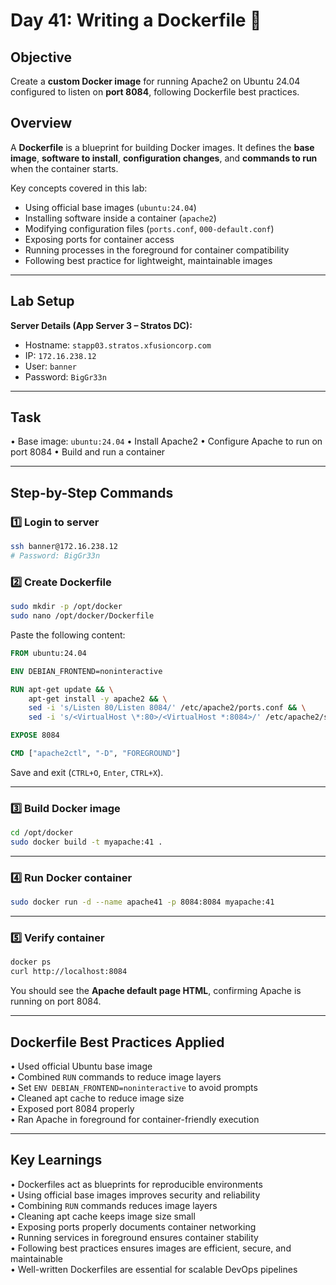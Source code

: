 

# Day 41: Writing a Dockerfile 🐳

## Objective

Create a **custom Docker image** for running Apache2 on Ubuntu 24.04 configured to listen on **port 8084**, following Dockerfile best practices.

## Overview

A **Dockerfile** is a blueprint for building Docker images. It defines the **base image**, **software to install**, **configuration changes**, and **commands to run** when the container starts.

Key concepts covered in this lab:

* Using official base images (`ubuntu:24.04`)
* Installing software inside a container (`apache2`)
* Modifying configuration files (`ports.conf`, `000-default.conf`)
* Exposing ports for container access
* Running processes in the foreground for container compatibility
* Following best practice for lightweight, maintainable images

---

## Lab Setup

**Server Details (App Server 3 – Stratos DC):**

* Hostname: `stapp03.stratos.xfusioncorp.com`
* IP: `172.16.238.12`
* User: `banner`
* Password: `BigGr33n`

---

## Task

• Base image: `ubuntu:24.04`
• Install Apache2
• Configure Apache to run on port 8084
• Build and run a container

---

## Step-by-Step Commands

### 1️⃣ Login to server

```bash
ssh banner@172.16.238.12
# Password: BigGr33n
```

### 2️⃣ Create Dockerfile

```bash
sudo mkdir -p /opt/docker
sudo nano /opt/docker/Dockerfile
```

Paste the following content:

```dockerfile
FROM ubuntu:24.04

ENV DEBIAN_FRONTEND=noninteractive

RUN apt-get update && \
    apt-get install -y apache2 && \
    sed -i 's/Listen 80/Listen 8084/' /etc/apache2/ports.conf && \
    sed -i 's/<VirtualHost \*:80>/<VirtualHost *:8084>/' /etc/apache2/sites-available/000-default.conf

EXPOSE 8084

CMD ["apache2ctl", "-D", "FOREGROUND"]
```

Save and exit (`CTRL+O`, `Enter`, `CTRL+X`).

---

### 3️⃣ Build Docker image

```bash
cd /opt/docker
sudo docker build -t myapache:41 .
```

---

### 4️⃣ Run Docker container

```bash
sudo docker run -d --name apache41 -p 8084:8084 myapache:41
```

---

### 5️⃣ Verify container

```bash
docker ps
curl http://localhost:8084
```

You should see the **Apache default page HTML**, confirming Apache is running on port 8084.

---

## Dockerfile Best Practices Applied

• Used official Ubuntu base image  
• Combined `RUN` commands to reduce image layers  
• Set `ENV DEBIAN_FRONTEND=noninteractive` to avoid prompts  
• Cleaned apt cache to reduce image size  
• Exposed port 8084 properly  
• Ran Apache in foreground for container-friendly execution

---

## Key Learnings

• Dockerfiles act as blueprints for reproducible environments  
• Using official base images improves security and reliability  
• Combining `RUN` commands reduces image layers  
• Cleaning apt cache keeps image size small  
• Exposing ports properly documents container networking  
• Running services in foreground ensures container stability  
• Following best practices ensures images are efficient, secure, and maintainable  
• Well-written Dockerfiles are essential for scalable DevOps pipelines
